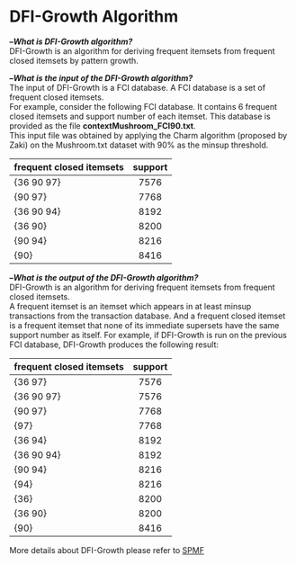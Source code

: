 # DFI-Growth Algorithm

**–*What is DFI-Growth algorithm?***     
  DFI-Growth is an algorithm for deriving frequent itemsets from frequent closed itemsets by pattern growth.

**–*What is the input of the DFI-Growth algorithm?***    
  The input of DFI-Growth is a FCI database.
  A FCI database is a set of frequent closed itemsets.    
  For example, consider the following FCI database. It contains 6 frequent closed itemsets and support number of each itemset. This database is provided as the file **contextMushroom_FCI90.txt**.  
  This input file was obtained by applying the Charm algorithm (proposed by Zaki) on the Mushroom.txt dataset with 90% as the minsup threshold.    
  
  | frequent closed itemsets      | support     | 
  | ---------- | :-----------:  | 
  | {36  90  97}    | 	7576     | 
  | {90  97}        |   7768     | 
  | {36  90  94}    |   8192     | 
  | {36  90}        |   8200     | 
  | {90  94}        |   8216     | 
  | {90}            |   8416     |   
  
**–*What is the output of the DFI-Growth algorithm?***    
  DFI-Growth is an algorithm for deriving frequent itemsets from frequent closed itemsets.   
  A frequent itemset is an itemset which appears in at least minsup transactions from the transaction database. And a frequent closed itemset is a frequent itemset that none of its immediate supersets have the same support number as itself. 
  For example, if DFI-Growth is run on the previous FCI database,  DFI-Growth produces the following result:   
  
   | frequent closed itemsets      | support     | 
  | ---------- | :-----------:  | 
  | {36  97}        | 	7576     | 
  | {36  90  97}    |   7576     | 
  | {90  97}        |   7768     | 
  | {97}            |   7768     | 
  | {36  94}        |   8192     | 
  | {36  90  94}    |   8192     | 
  | {90  94}        | 	8216     | 
  | {94}            |   8216     | 
  | {36}            |   8200     | 
  | {36  90}        |   8200     | 
  | {90}            |   8416     | 
  
  
  More details about DFI-Growth please refer to [SPMF](http://www.philippe-fournier-viger.com/spmf/ "悬停显示")
